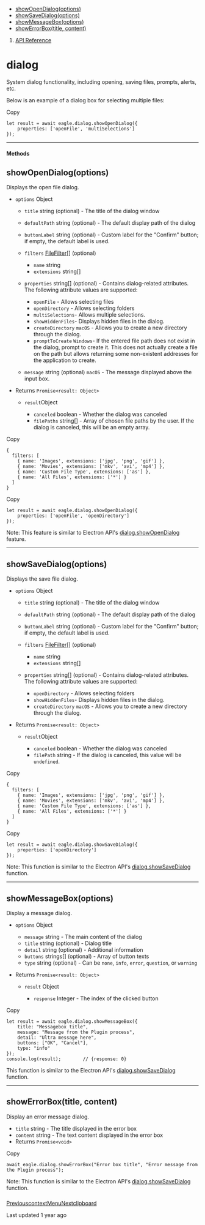 * [showOpenDialog(options)](#tkp0d)
* [showSaveDialog(options)](#g872m)
* [showMessageBox(options)](#grq5h)
* [showErrorBox(title, content)](#erokr)

1. [API Reference](/plugin-api/api)
# dialog

System dialog functionality, including opening, saving files, prompts, alerts, etc.

Below is an example of a dialog box for selecting multiple files:

Copy
```
let result = await eagle.dialog.showOpenDialog({
    properties: ['openFile', 'multiSelections']
});
```

---

#### Methods

## showOpenDialog(options)

Displays the open file dialog.

* `options` Object

  + `title` string (optional) - The title of the dialog window
  + `defaultPath` string (optional) - The default display path of the dialog
  + `buttonLabel` string (optional) - Custom label for the "Confirm" button; if empty, the default label is used.
  + `filters` [FileFilter](https://www.electronjs.org/zh/docs/latest/api/structures/file-filter)[] (optional)

    - `name` string
    - `extensions` string[]
  + `properties` string[] (optional) - Contains dialog-related attributes. The following attribute values are supported:

    - `openFile` - Allows selecting files
    - `openDirectory` - Allows selecting folders
    - `multiSelections`- Allows multiple selections.
    - `showHiddenFiles`- Displays hidden files in the dialog.
    - `createDirectory` `macOS` - Allows you to create a new directory through the dialog.
    - `promptToCreate` `Windows`- If the entered file path does not exist in the dialog, prompt to create it. This does not actually create a file on the path but allows returning some non-existent addresses for the application to create.
  + `message` string (optional) `macOS` - The message displayed above the input box.
* Returns `Promise<result: Object>`

  + `result`Object

    - `canceled` boolean - Whether the dialog was canceled
    - `filePaths` string[] - Array of chosen file paths by the user. If the dialog is canceled, this will be an empty array.

Copy
```
{
  filters: [
    { name: 'Images', extensions: ['jpg', 'png', 'gif'] },
    { name: 'Movies', extensions: ['mkv', 'avi', 'mp4'] },
    { name: 'Custom File Type', extensions: ['as'] },
    { name: 'All Files', extensions: ['*'] }
  ]
}
```
Copy
```
let result = await eagle.dialog.showOpenDialog({
    properties: ['openFile', 'openDirectory']
});
```

Note: This feature is similar to Electron API's [dialog.showOpenDialog](https://www.electronjs.org/zh/docs/latest/api/dialog#dialogshowopendialogbrowserwindow-options) feature.

---

## showSaveDialog(options)

Displays the save file dialog.

* `options` Object

  + `title` string (optional) - The title of the dialog window
  + `defaultPath` string (optional) - The default display path of the dialog
  + `buttonLabel` string (optional) - Custom label for the "Confirm" button; if empty, the default label is used.
  + `filters` [FileFilter](https://www.electronjs.org/zh/docs/latest/api/structures/file-filter)[] (optional)

    - `name` string
    - `extensions` string[]
  + `properties` string[] (optional) - Contains dialog-related attributes. The following attribute values are supported:

    - `openDirectory` - Allows selecting folders
    - `showHiddenFiles`- Displays hidden files in the dialog.
    - `createDirectory` `macOS` - Allows you to create a new directory through the dialog.
* Returns `Promise<result: Object>`

  + `result`Object

    - `canceled` boolean - Whether the dialog was canceled
    - `filePath` string - If the dialog is canceled, this value will be `undefined`.

Copy
```
{
  filters: [
    { name: 'Images', extensions: ['jpg', 'png', 'gif'] },
    { name: 'Movies', extensions: ['mkv', 'avi', 'mp4'] },
    { name: 'Custom File Type', extensions: ['as'] },
    { name: 'All Files', extensions: ['*'] }
  ]
}
```
Copy
```
let result = await eagle.dialog.showSaveDialog({
    properties: ['openDirectory']
});
```

Note: This function is similar to the Electron API's [dialog.showSaveDialog](https://www.electronjs.org/zh/docs/latest/api/dialog#dialogshowsavedialogbrowserwindow-options) function.

---

## showMessageBox(options)

Display a message dialog.

* `options` Object

  + `message` string - The main content of the dialog
  + `title` string (optional) - Dialog title
  + `detail` string (optional) - Additional information
  + `buttons` strings[] (optional) - Array of button texts
  + `type` string (optional) - Can be `none`, `info`, `error`, `question`, or `warning`
* Returns `Promise<result: Object>`

  + `result` Object

    - `response` Integer - The index of the clicked button

Copy
```
let result = await eagle.dialog.showMessageBox({
    title: "Messagebox title",
    message: "Message from the Plugin process",
    detail: "Ultra message here",
    buttons: ["OK", "Cancel"],
    type: "info"
});
console.log(result);		// {response: 0}
```

This function is similar to the Electron API's [dialog.showSaveDialog](https://www.electronjs.org/zh/docs/latest/api/dialog#dialogshowsavedialogbrowserwindow-options) function.

---

## showErrorBox(title, content)

Display an error message dialog.

* `title` string - The title displayed in the error box
* `content` string - The text content displayed in the error box
* Returns `Promise<void>`

Copy
```
await eagle.dialog.showErrorBox("Error box title", "Error message from the Plugin process");
```

Note: This function is similar to the Electron API's [dialog.showSaveDialog](https://www.electronjs.org/zh/docs/latest/api/dialog#dialogshowsavedialogbrowserwindow-options) function.

###

[PreviouscontextMenu](/plugin-api/api/context-menu)[Nextclipboard](/plugin-api/api/clipboard)

Last updated 1 year ago